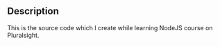 ## Description

This is the source code which I create while learning NodeJS course on Pluralsight.
